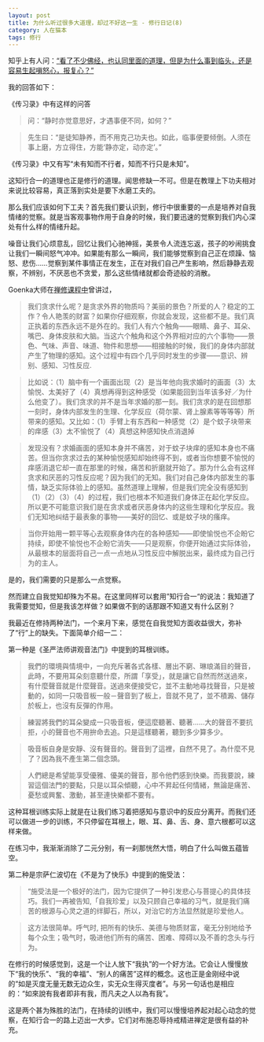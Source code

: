 ```yaml
---
layout: post
title: 为什么听过很多大道理，却过不好这一生 - 修行日记(8)
category: 人在猫本
tags: 修行
---
```


知乎上有人问：[“看了不少佛经，也认同里面的道理，但是为什么事到临头，还是容易生起嗔怒心，报复心？”](http://www.zhihu.com/question/26032414)

我的回答如下：

《传习录》中有这样的问答

>问：“静时亦觉意思好，才遇事便不同，如何？”

>先生曰：“是徒知静养，而不用克己功夫也。如此，临事便要倾倒。人须在事上磨，方立得住，方能‘静亦定，动亦定’。”

《传习录》中又有写“未有知而不行者，知而不行只是未知”。

这知行合一的道理也正是修行的道理。闻思修缺一不可。但是在教理上下功夫相对来说比较容易，真正落到实处是要下水磨工夫的。

那么我们应该如何下工夫？首先我们要认识到，修行中很重要的一点是培养对自我情绪的觉察。就是当客观事物作用于自身的时候，我们要迅速的觉察到我们内心深处有什么样的情绪升起。

噪音让我们心烦意乱，回忆让我们心驰神摇，美景令人流连忘返，孩子的吵闹挑食让我们一瞬间怒气冲冲。如果能有那么一瞬间，我们能够觉察到自己正在烦躁、恼怒、悲伤……觉察到某件事情正在发生，正在对我们自己产生影响，然后静静去观察，不辨别，不厌恶也不贪爱，那么这些情绪就都会奇迹般的消散。

Goenka大师在[禅修课程中](http://www.dennythecow.com/?p=572)曾讲过，

>我们贪求什么呢？是贪求外界的物质吗？美丽的景色？所爱的人？稳定的工作？令人艳羡的财富？如果你仔细观察，你就会发现，这些都不是。我们真正执着的东西永远不是外在的。我们人有六个触角——眼睛、鼻子、耳朵、嘴巴、身体皮肤和大脑。当这六个触角和这个外界相对应的六个事物——景色、气味、声音、味道、物件和思想——相接触的时候，我们的身体内部就产生了物理的感知。这个过程中有四个几乎同时发生的步骤——意识、辨别、感知、习性反应.

>比如说：（1）脑中有一个画面出现（2）是当年他向我求婚时的画面（3）太愉悦、太美好了（4）真想再得到这种感受（如果能回到当年该多好／为什么他变了）。我们贪求的并不是当年求婚的那一刻。我们贪求的是在回想那一刻时，身体内部发生的生理、化学反应（荷尔蒙、肾上腺素等等等等）所带来的感知。又比如：（1）手臂上有东西和一种感觉（2）是个蚊子块带来的痒感（3）太不愉悦了（4）真想这种感知快点消退掉

>发现没有？求婚画面的感知本身并不痛苦，对于蚊子块痒的感知本身也不痛苦。但当你贪求过去的某种愉悦感知却始终得不到，或者当你想要不愉悦的痒感消退它却一直在那里的时候，痛苦和折磨就开始了。那为什么会有这样贪求和厌恶的习性反应呢？因为我们的无知。我们对自己身体内部发生的事情，缺乏实际体验上的感知。虽然道理上理解，但是我们完全没有感知到（1）（2）（3）（4）的过程，我们也根本不知道我们身体正在起化学反应。所以更不可能意识我们是在贪求或者厌恶身体内的这些生理和化学反应。我们无知地纠结于最表象的事物——美好的回忆、或是蚊子块的瘙痒。

>当你开始用一颗平等心去观察身体内在的各种感知——即使愉悦也不企盼它持续，即使不愉悦也不企盼它消失——只是观察，你便开始通过实际体验，从最根本的层面将自己一点一点地从习性反应中解脱出来，最终成为自己行为的主人。

是的，我们需要的只是那么一点觉察。

然而建立自我觉知却殊为不易。在这里同样可以套用”知行合一“的说法：我知道了我需要觉知，但是我该怎样做？如果做不到的话那跟不知道又有什么区别？

我最近在修持两种法门，一个来月下来，感觉在自我觉知方面收益很大，弥补了“行”上的缺失。下面简单介绍一二：

第一种是《圣严法师讲观音法门》中提到的耳根训练。

>我們的環境與情境中，一向充斥著各式各樣、層出不窮、琳琅滿目的聲音，此時，不要用耳朵刻意聽什麼，所謂「享受」，就是讓它自然而然送過來，有什麼聲音就是什麼聲音。送過來便接受它，並不主動地尋找聲音，只是被動的，如同一只吸音板一般－聲音到了板上，音就不見了，並不積澱、儲存於板上，也沒有反彈的作用。

>練習將我們的耳朵變成一只吸音板，便這麼聽著、聽著……大的聲音不要抗拒，小的聲音也不用拚命去追。只是這樣聽著，聽到多少算多少。

>吸音板自身是安靜、沒有聲音的。聲音到了這裡，自然不見了。為什麼不見了？因為我不產生第二個念頭。

>人們總是希望能享受優雅、優美的聲音，那令他們感到快樂。而我要說，練習這個法門的要點，只是以耳朵傾聽，心中不昇起任何情緒，無論是痛苦、憂愁或興奮、激動，甚至連快樂都不要有。

这种耳根训练实际上就是在让我们练习着把感知与意识中的反应分离开。而我们还可以做进一步的训练，不只停留在耳根上，眼、耳、鼻、舌、身、意六根都可以这样来做。

在练习中，我渐渐消除了二元分别，有一刹那恍然大悟，明白了什么叫做五蕴皆空。

第二种是宗萨仁波切在《不是为了快乐》中提到的施受法：

>“施受法是一个极好的法门，因为它提供了一种引发悲心与菩提心的具体技巧。我们一再被告知,「自我珍爱」以及只顾自己幸福的习气，就是我们痛苦的根源与心灵之道的绊脚石，所以，对治它的方法显然就是珍爱他人。

>这方法很简单。呼气时, 把所有的快乐、美德与物质财富，毫无分别地给予每个众生；吸气时，吸进他们所有的痛苦、困难、障碍以及不善的念头与行为。

在修行的时候感觉到，这是一个让人放下“我执”的一个好方法。它会让人慢慢放下“我的快乐”、“我的幸福”、“别人的痛苦”这样的概念。这也正是金刚经中说的“如是灭度无量无数无边众生，实无众生得灭度者”。与另一句话也是相应的：“如來說有我者即非有我，而凡夫之人以為有我”。

这是两个甚为殊胜的法门，在持续的训练中，我们可以慢慢培养起对起心动念的觉察，在知行合一的路上迈出一大步。它们对布施忍辱持戒精进禅定是很有益的补充。
